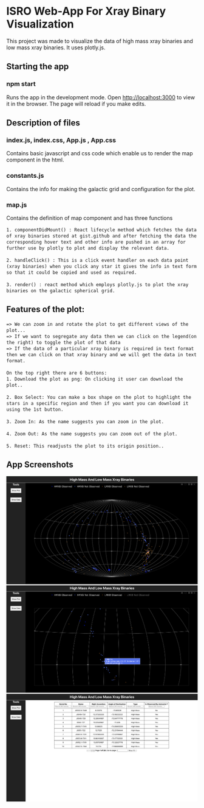 # ISRO Web-App For Xray Binary Visualization

This project was made to visualize the data of high mass xray binaries and low mass xray binaries. It uses plotly.js.

<!-- The project is hosted at [https://isro-web-visualization.herokuapp.com/](https://isro-web-visualization.herokuapp.com/) -->

## Starting the app

### npm start

Runs the app in the development mode.
Open [http://localhost:3000](http://localhost:3000) to view it in the browser.
The page will reload if you make edits.

## Description of files

### index.js, index.css, App.js , App.css

Contains basic javascript and css code which enable us to render the map component in the html.

### constants.js

Contains the info for making the galactic grid and configuration for the plot.

### map.js

Contains the definition of map component and has three functions

    1. componentDidMount() : React lifecycle method which fetches the data of xray binaries stored at gist.github and after fetching the data the corresponding hover text and other info are pushed in an array for further use by plotly to plot and display the relevant data.

    2. handleClick() : This is a click event handler on each data point (xray binaries) when you click any star it gives the info in text form so that it could be copied and used as required.

    3. render() : react method which employs plotly.js to plot the xray binaries on the galactic spherical grid.

## Features of the plot:

    => We can zoom in and rotate the plot to get different views of the plot...
    => If we want to segregate any data then we can click on the legend(on the right) to toggle the plot of that data
    => If the data of a particular xray binary is required in text format then we can click on that xray binary and we will get the data in text format.

    On the top right there are 6 buttons:
    1. Download the plot as png: On clicking it user can download the plot..

    2. Box Select: You can make a box shape on the plot to highlight the stars in a specific region and then if you want you can download it using the 1st button.

    3. Zoom In: As the name suggests you can zoom in the plot.

    4. Zoom Out: As the name suggests you can zoom out of the plot.

    5. Reset: This readjusts the plot to its origin position..

## App Screenshots

<img src="https://github.com/hritik-agarwal/isro-web-visualization/blob/master/src/assets/A.png" />
<img src="https://github.com/hritik-agarwal/isro-web-visualization/blob/master/src/assets/B.png" />
<img src="https://github.com/hritik-agarwal/isro-web-visualization/blob/master/src/assets/C.png" />
